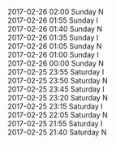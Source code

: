 2017-02-26 02:00 Sunday  N  
2017-02-26 01:55 Sunday  I  
2017-02-26 01:40 Sunday  N  
2017-02-26 01:35 Sunday  I  
2017-02-26 01:05 Sunday  N  
2017-02-26 01:00 Sunday  I  
2017-02-26 00:00 Sunday  N  
2017-02-25 23:55 Saturday  I  
2017-02-25 23:50 Saturday  N  
2017-02-25 23:45 Saturday  I  
2017-02-25 23:20 Saturday  N  
2017-02-25 23:15 Saturday  I  
2017-02-25 22:05 Saturday  N  
2017-02-25 21:55 Saturday  I  
2017-02-25 21:40 Saturday  N  

